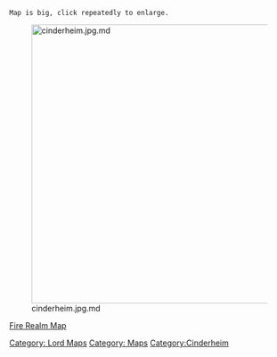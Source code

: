 `Map is big, click repeatedly to enlarge.`

<figure>
<img src="cinderheim.jpg.md" title="cinderheim.jpg.md" width="500"
alt="cinderheim.jpg.md" />
<figcaption aria-hidden="true">cinderheim.jpg.md</figcaption>
</figure>

[Fire Realm Map](Fire_Realm_Map "wikilink")  

[Category: Lord Maps](Category:_Lord_Maps "wikilink") [Category:
Maps](Category:_Maps "wikilink")
[Category:Cinderheim](Category:Cinderheim "wikilink")
